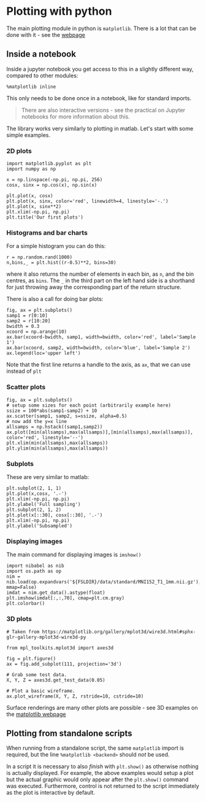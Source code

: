# Plotting with python

The main plotting module in python is `matplotlib`.  There is a lot
that can be done with it - see the [webpage](https://matplotlib.org/gallery/index.html)

## Inside a notebook

Inside a jupyter notebook you get access to this in a slightly
different way, compared to other modules:

```
%matplotlib inline
```

This only needs to be done once in a notebook, like for standard imports.

> There are also interactive versions - see the practical on Jupyter notebooks for more information about this.


The library works very similarly to plotting in matlab.  Let's start
with some simple examples.

### 2D plots

```
import matplotlib.pyplot as plt
import numpy as np

x = np.linspace(-np.pi, np.pi, 256)
cosx, sinx = np.cos(x), np.sin(x)

plt.plot(x, cosx)
plt.plot(x, sinx, color='red', linewidth=4, linestyle='-.')
plt.plot(x, sinx**2)
plt.xlim(-np.pi, np.pi)
plt.title('Our first plots')
```


### Histograms and bar charts

For a simple histogram you can do this:
```
r = np.random.rand(1000)
n,bins,_ = plt.hist((r-0.5)**2, bins=30)
```
where it also returns the number of elements in each bin, as `n`, and
the bin centres, as `bins`.  The `_` in the third part on the left
hand side is a shorthand for just throwing away the corresponding part
of the return structure.


There is also a call for doing bar plots:
```
fig, ax = plt.subplots()
samp1 = r[0:10]
samp2 = r[10:20]
bwidth = 0.3
xcoord = np.arange(10)
ax.bar(xcoord-bwidth, samp1, width=bwidth, color='red', label='Sample 1')
ax.bar(xcoord, samp2, width=bwidth, color='blue', label='Sample 2')
ax.legend(loc='upper left')
```
Note that the first line returns a handle to the axis, as `ax`, that
we can use instead of `plt`

### Scatter plots

```
fig, ax = plt.subplots()
# setup some sizes for each point (arbitrarily example here)
ssize = 100*abs(samp1-samp2) + 10 
ax.scatter(samp1, samp2, s=ssize, alpha=0.5)
# now add the y=x line
allsamps = np.hstack((samp1,samp2))
ax.plot([min(allsamps),max(allsamps)],[min(allsamps),max(allsamps)], color='red', linestyle='--')
plt.xlim(min(allsamps),max(allsamps))
plt.ylim(min(allsamps),max(allsamps))
```


### Subplots

These are very similar to matlab:

```
plt.subplot(2, 1, 1)
plt.plot(x,cosx, '.-')
plt.xlim(-np.pi, np.pi)
plt.ylabel('Full sampling')
plt.subplot(2, 1, 2)
plt.plot(x[::30], cosx[::30], '.-')
plt.xlim(-np.pi, np.pi)
plt.ylabel('Subsampled')
```

### Displaying images

The main command for displaying images is `imshow()`

```
import nibabel as nib
import os.path as op
nim = nib.load(op.expandvars('${FSLDIR}/data/standard/MNI152_T1_1mm.nii.gz'), mmap=False)
imdat = nim.get_data().astype(float)
plt.imshow(imdat[:,:,70], cmap=plt.cm.gray)
plt.colorbar()
```


### 3D plots

```
# Taken from https://matplotlib.org/gallery/mplot3d/wire3d.html#sphx-glr-gallery-mplot3d-wire3d-py

from mpl_toolkits.mplot3d import axes3d

fig = plt.figure()
ax = fig.add_subplot(111, projection='3d')

# Grab some test data.
X, Y, Z = axes3d.get_test_data(0.05)

# Plot a basic wireframe.
ax.plot_wireframe(X, Y, Z, rstride=10, cstride=10)
```

Surface renderings are many other plots are possible - see 3D examples on
the [matplotlib webpage](https://matplotlib.org/gallery/index.html#mplot3d-examples-index)

## Plotting from standalone scripts

When running from a standalone script, the same `matplotlib` import is required,
but the line `%matplotlib <backend>` should *not* be used.

In a script it is necessary to also _finish_ with `plt.show()` as
otherwise nothing is actually displayed.  For example, the above
examples would setup a plot but the actual graphic would only appear
after the `plt.show()` command was executed.  Furthermore, control is
not returned to the script immediately as the plot is interactive by default.

